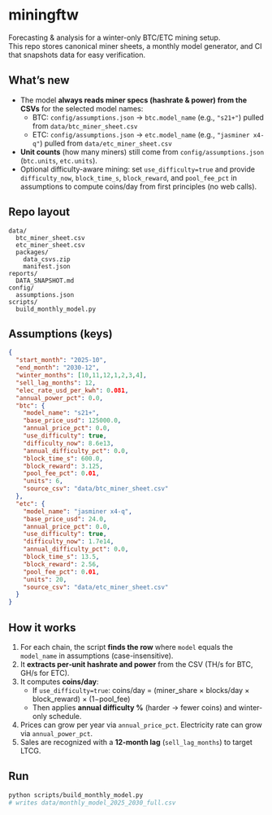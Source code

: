 # miningftw

Forecasting & analysis for a winter-only BTC/ETC mining setup.  
This repo stores canonical miner sheets, a monthly model generator, and CI that snapshots data for easy verification.

## What’s new
- The model **always reads miner specs (hashrate & power) from the CSVs** for the selected model names:
  - BTC: `config/assumptions.json` → `btc.model_name` (e.g., `"s21+"`) pulled from `data/btc_miner_sheet.csv`
  - ETC: `config/assumptions.json` → `etc.model_name` (e.g., `"jasminer x4-q"`) pulled from `data/etc_miner_sheet.csv`
- **Unit counts** (how many miners) still come from `config/assumptions.json` (`btc.units`, `etc.units`).
- Optional difficulty-aware mining: set `use_difficulty=true` and provide `difficulty_now`, `block_time_s`, `block_reward`, and `pool_fee_pct` in assumptions to compute coins/day from first principles (no web calls).

## Repo layout
```
data/
  btc_miner_sheet.csv
  etc_miner_sheet.csv
  packages/
    data_csvs.zip
    manifest.json
reports/
  DATA_SNAPSHOT.md
config/
  assumptions.json
scripts/
  build_monthly_model.py
```

## Assumptions (keys)
```json
{
  "start_month": "2025-10",
  "end_month": "2030-12",
  "winter_months": [10,11,12,1,2,3,4],
  "sell_lag_months": 12,
  "elec_rate_usd_per_kwh": 0.081,
  "annual_power_pct": 0.0,
  "btc": {
    "model_name": "s21+",
    "base_price_usd": 125000.0,
    "annual_price_pct": 0.0,
    "use_difficulty": true,
    "difficulty_now": 8.6e13,
    "annual_difficulty_pct": 0.0,
    "block_time_s": 600.0,
    "block_reward": 3.125,
    "pool_fee_pct": 0.01,
    "units": 6,
    "source_csv": "data/btc_miner_sheet.csv"
  },
  "etc": {
    "model_name": "jasminer x4-q",
    "base_price_usd": 24.0,
    "annual_price_pct": 0.0,
    "use_difficulty": true,
    "difficulty_now": 1.7e14,
    "annual_difficulty_pct": 0.0,
    "block_time_s": 13.5,
    "block_reward": 2.56,
    "pool_fee_pct": 0.01,
    "units": 20,
    "source_csv": "data/etc_miner_sheet.csv"
  }
}
```

## How it works
1) For each chain, the script **finds the row** where `model` equals the `model_name` in assumptions (case-insensitive).  
2) It **extracts per‑unit hashrate and power** from the CSV (TH/s for BTC, GH/s for ETC).  
3) It computes **coins/day**:
   - If `use_difficulty=true`: coins/day = (miner_share × blocks/day × block_reward) × (1−pool_fee)
   - Then applies **annual difficulty %** (harder → fewer coins) and winter-only schedule.
4) Prices can grow per year via `annual_price_pct`. Electricity rate can grow via `annual_power_pct`.  
5) Sales are recognized with a **12‑month lag** (`sell_lag_months`) to target LTCG.

## Run
```bash
python scripts/build_monthly_model.py
# writes data/monthly_model_2025_2030_full.csv
```
